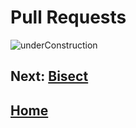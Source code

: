 # Pull Requests

![underConstruction](https://upload.wikimedia.org/wikipedia/en/4/4f/Under_construction.JPG)


## **Next: [Bisect](https://bitbucket.org/adjacentdev/adj_git-pirates/wiki/Bisect)**  

## **[Home](https://bitbucket.org/adjacentdev/adj_git-pirates/wiki/Home)**